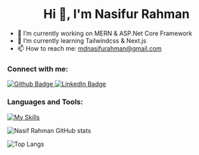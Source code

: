  <h1 align="center">Hi 👋, I'm Nasifur Rahman</h1>

- 🔭 I’m currently working on MERN & ASP.Net Core Framework
- 🌱 I’m currently learning Tailwindcss & Next.js
- 📫 How to reach me: mdnasifurahman@gmail.com
  
### Connect with me:
<div id="badges">
  <a href="https://github.com/axiftaj">
    <img src="https://img.shields.io/badge/Github-gray?style=for-the-badge&logo=Github&logoColor=black" alt="Github Badge"/>
  </a>
   <a href="https://www.linkedin.com/in/iamnasifur/">
    <img src="https://img.shields.io/badge/Linkedin-blue?style=for-the-badge&logo=linkedin&logoColor=white" alt="LinkedIn Badge"/>
  </a>
</div>

### Languages and Tools:
[![My Skills](https://skillicons.dev/icons?i=dotnet,express,react,nodejs,nestjs,nextjs,php,jquery,ts,bootstrap,tailwind,mongodb,mysql,postgres,firebase,github,git,postman)](https://skillicons.dev)

![Nasif Rahman GitHub stats](https://github-readme-stats.vercel.app/api?username=Nasif09&show_icons=true&theme=dark)

![Top Langs](https://github-readme-stats.vercel.app/api/top-langs/?username=Nasif09&theme=dark)


<br>
